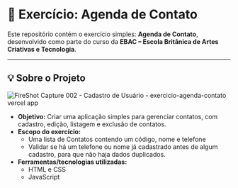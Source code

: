 # 📇 Exercício: Agenda de Contato

Este repositório contém o exercício simples: **Agenda de Contato**, desenvolvido como parte do curso da **EBAC – Escola Britânica de Artes Criativas e Tecnologia**.

---

## 💡 Sobre o Projeto

![FireShot Capture 002 - Cadastro de Usuário -  exercicio-agenda-contato vercel app](https://github.com/user-attachments/assets/066e3df8-04a0-48cb-8763-5db73390acc5)

- **Objetivo:** Criar uma aplicação simples para gerenciar contatos, com cadastro, edição, listagem e exclusão de contatos.
- **Escopo do exercício:**
  - Uma lista de Contatos contendo um código, nome e telefone
  - Validar se há um telefone ou nome já cadastrado antes de algum cadastro, para que não haja dados duplicados.
- **Ferramentas/tecnologias utilizadas:**
  - HTML e CSS
  - JavaScript

